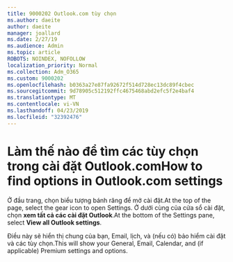 ```yaml
---
title: 9000202 Outlook.com tùy chọn
ms.author: daeite
author: daeite
manager: joallard
ms.date: 2/27/19
ms.audience: Admin
ms.topic: article
ROBOTS: NOINDEX, NOFOLLOW
localization_priority: Normal
ms.collection: Adm_O365
ms.custom: 9000202
ms.openlocfilehash: b0363a27e87fa92672f514d728ec13dc89f4cbec
ms.sourcegitcommit: 9d78905c512192ffc4675468abd2efc5f2e4baf4
ms.translationtype: MT
ms.contentlocale: vi-VN
ms.lasthandoff: 04/23/2019
ms.locfileid: "32392476"
---
```

# <a name="how-to-find-options-in-outlookcom-settings"></a><span data-ttu-id="87d18-102">Làm thế nào để tìm các tùy chọn trong cài đặt Outlook.com</span><span class="sxs-lookup"><span data-stu-id="87d18-102">How to find options in Outlook.com settings</span></span>

<span data-ttu-id="87d18-103">Ở đầu trang, chọn biểu tượng bánh răng để mở cài đặt.</span><span class="sxs-lookup"><span data-stu-id="87d18-103">At the top of the page, select the gear icon to open Settings.</span></span> <span data-ttu-id="87d18-104">Ở dưới cùng của cửa sổ cài đặt, chọn **xem tất cả các cài đặt Outlook**.</span><span class="sxs-lookup"><span data-stu-id="87d18-104">At the bottom of the Settings pane, select **View all Outlook settings**.</span></span>

<span data-ttu-id="87d18-105">Điều này sẽ hiển thị chung của bạn, Email, lịch, và (nếu có) bảo hiểm cài đặt và các tùy chọn.</span><span class="sxs-lookup"><span data-stu-id="87d18-105">This will show your General, Email, Calendar, and (if applicable) Premium settings and options.</span></span>
